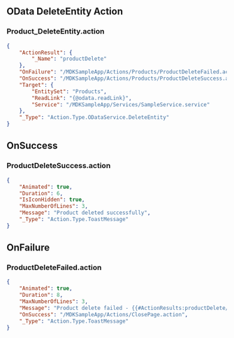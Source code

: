 ## OData DeleteEntity Action

### Product_DeleteEntity.action

```json
{
	"ActionResult": {
		"_Name": "productDelete"
	},
	"OnFailure": "/MDKSampleApp/Actions/Products/ProductDeleteFailed.action",
	"OnSuccess": "/MDKSampleApp/Actions/Products/ProductDeleteSuccess.action",
	"Target": {
		"EntitySet": "Products",
		"ReadLink": "{@odata.readLink}",
		"Service": "/MDKSampleApp/Services/SampleService.service"
	},
	"_Type": "Action.Type.ODataService.DeleteEntity"
}
```

## OnSuccess

### ProductDeleteSuccess.action
```json
{
	"Animated": true,
	"Duration": 6,
	"IsIconHidden": true,
	"MaxNumberOfLines": 3,
	"Message": "Product deleted successfully",
	"_Type": "Action.Type.ToastMessage"
}
```

## OnFailure

### ProductDeleteFailed.action

```json
{
	"Animated": true,
	"Duration": 8,
	"MaxNumberOfLines": 3,
	"Message": "Product delete failed - {{#ActionResults:productDelete/#Property:error}}",
	"OnSuccess": "/MDKSampleApp/Actions/ClosePage.action",
	"_Type": "Action.Type.ToastMessage"
}
```